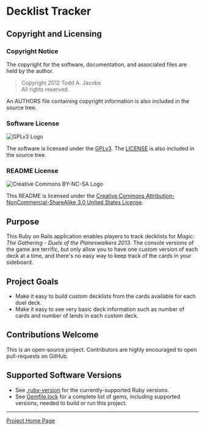 # Decklist Tracker

## Copyright and Licensing

### Copyright Notice

The copyright for the software, documentation, and associated files are
held by the author.

> Copyright 2012 Todd A. Jacobs  
> All rights reserved.

An AUTHORS file containing copyright information is also included in the
source tree.

### Software License

![GPLv3 Logo][1]

The software is licensed under the [GPLv3][2]. The [LICENSE][3] is also
included in the source tree.

### README License

![Creative Commons BY-NC-SA Logo][4]

This README is licensed under the [Creative Commons
Attribution-NonCommercial-ShareAlike 3.0 United States License][5].

## Purpose

This Ruby on Rails application enables players to track decklists for
*Magic: The Gathering - Duels of the Planeswalkers 2013*. The console
versions of the game are terrific, but only allow you to have one custom
version of each deck at a time, and there's no easy way to keep track of
the cards in your sideboard.

## Project Goals

- Make it easy to build custom decklists from the cards available for
  each duel deck.
- Make it easy to see very basic deck information such as number of
  cards and number of lands in each custom deck.

## Contributions Welcome

This is an open-source project. Contributors are highly encouraged to
open pull-requests on GitHub.

## Supported Software Versions

- See [.ruby-version][6] for the currently-supported Ruby versions.
- See [Gemfile.lock][7] for a complete list of gems, including supported
  versions, needed to build or run this project.

----
[Project Home Page][8]

[1]: http://www.gnu.org/graphics/gplv3-88x31.png
[2]: http://www.gnu.org/copyleft/gpl.html
[3]: https://raw.github.com/CodeGnome/decklist_tracker/master/LICENSE
[4]: http://i.creativecommons.org/l/by-nc-sa/3.0/us/88x31.png
[5]: http://creativecommons.org/licenses/by-nc-sa/3.0/us/
[6]: https://raw.github.com/CodeGnome/decklist_tracker/master/.ruby-version
[7]: https://raw.github.com/CodeGnome/decklist_tracker/master/Gemfile.lock
[8]: https://github.com/CodeGnome/decklist_tracker

